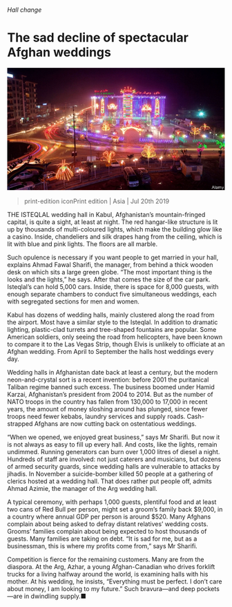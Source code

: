 ###### Hall change

# The sad decline of spectacular Afghan weddings 

![image](images/20190720_ASP002_0.jpg) 

> print-edition iconPrint edition | Asia | Jul 20th 2019 

THE ISTEQLAL wedding hall in Kabul, Afghanistan’s mountain-fringed capital, is quite a sight, at least at night. The red hangar-like structure is lit up by thousands of multi-coloured lights, which make the building glow like a casino. Inside, chandeliers and silk drapes hang from the ceiling, which is lit with blue and pink lights. The floors are all marble. 

Such opulence is necessary if you want people to get married in your hall, explains Ahmad Fawal Sharifi, the manager, from behind a thick wooden desk on which sits a large green globe. “The most important thing is the looks and the lights,” he says. After that comes the size of the car park. Isteqlal’s can hold 5,000 cars. Inside, there is space for 8,000 guests, with enough separate chambers to conduct five simultaneous weddings, each with segregated sections for men and women. 

Kabul has dozens of wedding halls, mainly clustered along the road from the airport. Most have a similar style to the Isteqlal. In addition to dramatic lighting, plastic-clad turrets and tree-shaped fountains are popular. Some American soldiers, only seeing the road from helicopters, have been known to compare it to the Las Vegas Strip, though Elvis is unlikely to officiate at an Afghan wedding. From April to September the halls host weddings every day. 

Wedding halls in Afghanistan date back at least a century, but the modern neon-and-crystal sort is a recent invention: before 2001 the puritanical Taliban regime banned such excess. The business boomed under Hamid Karzai, Afghanistan’s president from 2004 to 2014. But as the number of NATO troops in the country has fallen from 130,000 to 17,000 in recent years, the amount of money sloshing around has plunged, since fewer troops need fewer kebabs, laundry services and supply roads. Cash-strapped Afghans are now cutting back on ostentatious weddings. 

“When we opened, we enjoyed great business,” says Mr Sharifi. But now it is not always as easy to fill up every hall. And costs, like the lights, remain undimmed. Running generators can burn over 1,000 litres of diesel a night. Hundreds of staff are involved: not just caterers and musicians, but dozens of armed security guards, since wedding halls are vulnerable to attacks by jihadis. In November a suicide-bomber killed 50 people at a gathering of clerics hosted at a wedding hall. That does rather put people off, admits Ahmad Azimie, the manager of the Arg wedding hall. 

A typical ceremony, with perhaps 1,000 guests, plentiful food and at least two cans of Red Bull per person, might set a groom’s family back $9,000, in a country where annual GDP per person is around $520. Many Afghans complain about being asked to defray distant relatives’ wedding costs. Grooms’ families complain about being expected to host thousands of guests. Many families are taking on debt. “It is sad for me, but as a businessman, this is where my profits come from,” says Mr Sharifi. 

Competition is fierce for the remaining customers. Many are from the diaspora. At the Arg, Azhar, a young Afghan-Canadian who drives forklift trucks for a living halfway around the world, is examining halls with his mother. At his wedding, he insists, “Everything must be perfect. I don’t care about money, I am looking to my future.” Such bravura—and deep pockets—are in dwindling supply.■ 

